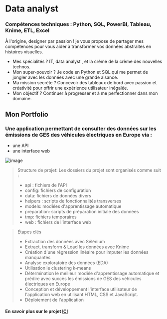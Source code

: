 # Data analyst
### Compétences techniques : Python, SQL, PowerBI, Tableau, Knime, ETL, Excel
À l'origine, designer par passion ! je vous propose de partager mes compétences pour vous aider à transformer vos données abstraites en histoires visuelles.
- Mes spécialités ? IT, data analyst , et la crème de la crème des nouvelles technos.
- Mon super-pouvoir ? Je code en Python et SQL qui me permet de jongler avec les données avec une grande aisance.
- Ma mission secrète ? Concevoir des tableaux de bord avec passion et créativité pour offrir une expérience utilisateur inégalée.
- Mon objectif ? Continuer à progresser et à me perfectionner dans mon domaine.
  
## Mon Portfolio
### Une application permettant de consulter des données sur les émissions de GES des véhicules électriques en Europe via :
- une API
- une interface web
  
![image](https://github.com/Ochamem/portfolio/assets/145020975/6185a849-f7b3-4827-b16e-95f5496a2ce7)


> Structure de projet:
Les dossiers du projet sont organisés comme suit :
> - api : fichiers de l'API
> - config: fichiers de configuration
> - data: fichiers de données divers
> - helpers : scripts de fonctionnalités transverses
> - models: modèles d'apprentissage automatique
> - preparation: scripts de préparation initiale des données
> - tmp: fichiers temporaires
> - web : fichiers de l'interface web

>Étapes clés
> - Extraction des données avec Sélénium
> - Extract, transform & Load les données avec Knime
> - Création d'une régression linéaire pour imputer les données manquantes
> - Analyse exploratoire des données (EDA)
> - Utilisation le clustering k-means
> - Détermination le meilleur modèle d'apprentissage automatique et prédire avec succès les émissions de GES des véhicules électriques en Europe
> - Conception et développement  l'interface utilisateur de l'application web en utilisant HTML, CSS et JavaScript.
> - Déploiement de l'application
#### En savoir plus sur le projet [ICI]()

